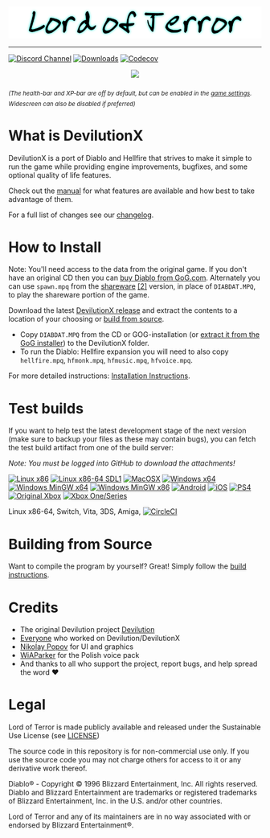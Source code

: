 <p align="center">
<img width="554" src="https://raw.githubusercontent.com/KP-Development/Lord-of-Terror/209f099a89cfac0ca7979e9cbd0557b03c8e2f3c/lordofterrorlogo.png">
</p>

---

[![Discord Channel](https://img.shields.io/discord/1074510941112238180?color=%237289DA&logo=discord&logoColor=%23FFFFFF)](https://discord.gg/9rykuV4x9K)
[![Downloads](https://img.shields.io/github/downloads/kp-development/lord-of-terror/total.svg)](https://github.com/kp-development/lord-of-terror/releases/latest)
[![Codecov](https://codecov.io/gh/kp-development/lord-of-terror/branch/master/graph/badge.svg)](https://codecov.io/gh/kp-development/lord-of-terror)

<p align="center">
<img width="838" src="https://user-images.githubusercontent.com/204594/113578478-26912400-9623-11eb-9ff6-9bd9717462b6.png">
</p>

<sub>*(The health-bar and XP-bar are off by default, but can be enabled in the [game settings](https://github.com/diasurgical/devilutionX/wiki/DevilutionX-diablo.ini-configuration-guide). Widescreen can also be disabled if preferred)*</sub>

# What is DevilutionX

DevilutionX is a port of Diablo and Hellfire that strives to make it simple to run the game while providing engine improvements, bugfixes, and some optional quality of life features.

Check out the [manual](https://github.com/diasurgical/devilutionX/wiki) for what features are available and how best to take advantage of them.

For a full list of changes see our [changelog](docs/CHANGELOG.md).

# How to Install

Note: You'll need access to the data from the original game. If you don't have an original CD then you can [buy Diablo from GoG.com](https://www.gog.com/game/diablo). Alternately you can use `spawn.mpq` from the [shareware](https://github.com/diasurgical/devilutionx-assets/releases/download/v2/spawn.mpq) [[2]](http://ftp.blizzard.com/pub/demos/diablosw.exe) version, in place of `DIABDAT.MPQ`, to play the shareware portion of the game.

Download the latest [DevilutionX release](https://github.com/KP-Development/Lord-of-Terror/releases/latest) and extract the contents to a location of your choosing or [build from source](#building-from-source).

- Copy `DIABDAT.MPQ` from the CD or GOG-installation (or [extract it from the GoG installer](https://github.com/diasurgical/devilutionX/wiki/Extracting-the-.MPQs-from-the-GoG-installer)) to the DevilutionX folder.
- To run the Diablo: Hellfire expansion you will need to also copy `hellfire.mpq`, `hfmonk.mpq`, `hfmusic.mpq`, `hfvoice.mpq`.

For more detailed instructions: [Installation Instructions](./docs/installing.md).

# Test builds

If you want to help test the latest development stage of the next version (make sure to backup your files as these may contain bugs), you can fetch the test build artifact from one of the build server:

*Note: You must be logged into GitHub to download the attachments!*

[![Linux x86](https://github.com/KP-Development/Lord-of-Terror/actions/workflows/Linux_x86.yml/badge.svg)](https://github.com/KP-Development/Lord-of-Terror/actions/workflows/Linux_x86.yml?query=branch%3Amaster)
[![Linux x86-64 SDL1](https://github.com/KP-Development/Lord-of-Terror/actions/workflows/Linux_x86_64_SDL1.yml/badge.svg)](https://github.com/KP-Development/Lord-of-Terror/actions/workflows/Linux_x86_64_SDL1.yml?query=branch%3Amaster)
[![MacOSX](https://github.com/KP-Development/Lord-of-Terror/actions/workflows/MacOSX.yml/badge.svg)](https://github.com/KP-Development/Lord-of-Terror/actions/workflows/MacOSX.yml?query=branch%3Amaster)
[![Windows x64](https://github.com/KP-Development/Lord-of-Terror/actions/workflows/Windows_MSVC_x64.yml/badge.svg)](https://github.com/KP-Development/Lord-of-Terror/actions/workflows/Windows_MSVC_x64.yml?query=branch%3Amaster)
[![Windows MinGW x64](https://github.com/KP-Development/Lord-of-Terror/actions/workflows/Windows_MinGW_x64.yml/badge.svg)](https://github.com/KP-Development/Lord-of-Terror/actions/workflows/Windows_MinGW_x64.yml?query=branch%3Amaster)
[![Windows MinGW x86](https://github.com/KP-Development/Lord-of-Terror/actions/workflows/Windows_MinGW_x86.yml/badge.svg)](https://github.com/KP-Development/Lord-of-Terror/actions/workflows/Windows_MinGW_x86.yml?query=branch%3Amaster)
[![Android](https://github.com/KP-Development/Lord-of-Terror/actions/workflows/Android.yml/badge.svg)](https://github.com/KP-Development/Lord-of-Terror/actions/workflows/Android.yml?query=branch%3Amaster)
[![iOS](https://github.com/KP-Development/Lord-of-Terror/actions/workflows/iOS.yml/badge.svg)](https://github.com/KP-Development/Lord-of-Terror/actions/workflows/iOS.yml?query=branch%3Amaster)
[![PS4](https://github.com/KP-Development/Lord-of-Terror/actions/workflows/PS4.yml/badge.svg)](https://github.com/KP-Development/Lord-of-Terror/actions/workflows/PS4.yml?query=branch%3Amaster)
[![Original Xbox](https://github.com/KP-Development/Lord-of-Terror/actions/workflows/xbox_nxdk.yml/badge.svg)](https://github.com/KP-Development/Lord-of-Terror/actions/workflows/xbox_nxdk.yml?query=branch%3Amaster)
[![Xbox One/Series](https://github.com/KP-Development/Lord-of-Terror/actions/workflows/xbox_one.yml/badge.svg)](https://github.com/KP-Development/Lord-of-Terror/actions/workflows/xbox_one.yml?query=branch%3Amaster)

Linux x86-64, Switch, Vita, 3DS, Amiga, [![CircleCI](https://circleci.com/gh/KP-Development/Lord-of-Terror.svg?style=shield)](https://app.circleci.com/pipelines/github/KP-Development/Lord-of-Terror?branch=master)

# Building from Source

Want to compile the program by yourself? Great! Simply follow the [build instructions](./docs/building.md).

# Credits

- The original Devilution project [Devilution](https://github.com/diasurgical/devilution#credits)
- [Everyone](https://github.com/diasurgical/devilutionX/graphs/contributors) who worked on Devilution/DevilutionX
- [Nikolay Popov](https://www.instagram.com/nikolaypopovz/) for UI and graphics
- [WiAParker](https://wiaparker.pl/projekty/diablo-hellfire/) for the Polish voice pack
- And thanks to all who support the project, report bugs, and help spread the word ❤️

# Legal

Lord of Terror is made publicly available and released under the Sustainable Use License (see [LICENSE](LICENSE.md))

The source code in this repository is for non-commercial use only. If you use the source code you may not charge others for access to it or any derivative work thereof.

Diablo® - Copyright © 1996 Blizzard Entertainment, Inc. All rights reserved. Diablo and Blizzard Entertainment are trademarks or registered trademarks of Blizzard Entertainment, Inc. in the U.S. and/or other countries.

Lord of Terror and any of its maintainers are in no way associated with or endorsed by Blizzard Entertainment®.
